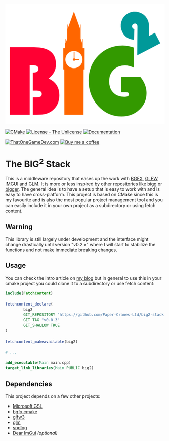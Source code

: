 ![Logo](./press/logo-color.png)

[![CMake](https://github.com/Paper-Cranes-Ltd/big2-stack/actions/workflows/cmake.yml/badge.svg)](https://github.com/Paper-Cranes-Ltd/big2-stack/actions/workflows/cmake.yml)
[![License - The Unlicense](https://badgen.net/badge/License/The%20Unlicense/blue)](https://github.com/Paper-Cranes-Ltd/big2-stack/blob/main/LICENSE)
[![Documentation](https://badgen.net/badge/icon/Documentation/pink?icon=wiki&label)](https://paper-cranes-ltd.github.io/big2-stack/)

[![ThatOneGameDev.com](https://badgen.net/badge/@/ThatOneGameDev.com/6633CC/?icon=awesome&label)](https://thatonegamedev.com)
[![Buy me a coffee](https://badgen.net/badge/icon/Buy%20me%20a%20coffee/FF6600/?icon=buymeacoffee&label)](https://www.buymeacoffee.com/object71)

# The BIG<sup>2</sup> Stack

This is a middleware repository that eases up the work with [BGFX](https://github.com/bkaradzic/bgfx), [GLFW](https://github.com/glfw/glfw), [IMGUI](https://github.com/ocornut/imgui) and [GLM](https://github.com/g-truc/glm).
It is more or less inspired by other repositories like [bigg](https://github.com/JoshuaBrookover/bigg) or [bigger](https://github.com/yuki-koyama/bigger). The general idea is to have a setup that is easy to work with and is easy to have cross-platform. This project is based on CMake since this is my favourite and is also the most popular project management tool and you can easily include it in your own project as a subdirectory or using fetch content.

## Warning

This library is still largely under development and the interface might change drastically until version "v0.2.x" where I will start to stabilize the functions and not make immediate breaking changes.

## Usage

You can check the intro article on [my blog](https://thatonegamedev.com/cpp/the-big2-stack/) but in general to use this in your cmake project you could clone it to a subdirectory or use fetch content:

```cmake
include(FetchContent)

fetchcontent_declare(
        big2
        GIT_REPOSITORY "https://github.com/Paper-Cranes-Ltd/big2-stack.git"
        GIT_TAG "v0.0.3"
        GIT_SHALLOW TRUE
)

fetchcontent_makeavailable(big2)

# ...

add_executable(Main main.cpp)
target_link_libraries(Main PUBLIC big2)
```

## Dependencies

This project depends on a few other projects:

- [Microsoft.GSL](https://github.com/microsoft/GSL)
- [bgfx.cmake](https://github.com/bkaradzic/bgfx)
- [glfw3](https://github.com/glfw/glfw)
- [glm](https://github.com/g-truc/glm)
- [spdlog](https://github.com/gabime/spdlog)
- [Dear ImGui](https://github.com/ocornut/imgui) *(optional)*
